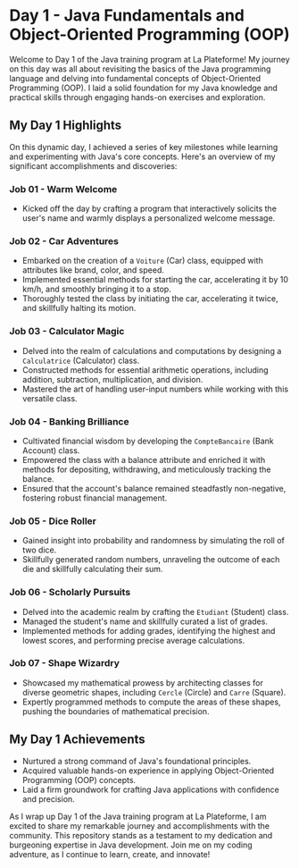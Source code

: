 # Day 1 - Java Fundamentals and Object-Oriented Programming (OOP)

Welcome to Day 1 of the Java training program at La Plateforme! My journey on this day was all about revisiting the basics of the Java programming language and delving into fundamental concepts of Object-Oriented Programming (OOP). I laid a solid foundation for my Java knowledge and practical skills through engaging hands-on exercises and exploration.

## My Day 1 Highlights

On this dynamic day, I achieved a series of key milestones while learning and experimenting with Java's core concepts. Here's an overview of my significant accomplishments and discoveries:

### Job 01 - Warm Welcome

- Kicked off the day by crafting a program that interactively solicits the user's name and warmly displays a personalized welcome message.

### Job 02 - Car Adventures

- Embarked on the creation of a `Voiture` (Car) class, equipped with attributes like brand, color, and speed.
- Implemented essential methods for starting the car, accelerating it by 10 km/h, and smoothly bringing it to a stop.
- Thoroughly tested the class by initiating the car, accelerating it twice, and skillfully halting its motion.

### Job 03 - Calculator Magic

- Delved into the realm of calculations and computations by designing a `Calculatrice` (Calculator) class.
- Constructed methods for essential arithmetic operations, including addition, subtraction, multiplication, and division.
- Mastered the art of handling user-input numbers while working with this versatile class.

### Job 04 - Banking Brilliance

- Cultivated financial wisdom by developing the `CompteBancaire` (Bank Account) class.
- Empowered the class with a balance attribute and enriched it with methods for depositing, withdrawing, and meticulously tracking the balance.
- Ensured that the account's balance remained steadfastly non-negative, fostering robust financial management.

### Job 05 - Dice Roller

- Gained insight into probability and randomness by simulating the roll of two dice.
- Skillfully generated random numbers, unraveling the outcome of each die and skillfully calculating their sum.

### Job 06 - Scholarly Pursuits

- Delved into the academic realm by crafting the `Etudiant` (Student) class.
- Managed the student's name and skillfully curated a list of grades.
- Implemented methods for adding grades, identifying the highest and lowest scores, and performing precise average calculations.

### Job 07 - Shape Wizardry

- Showcased my mathematical prowess by architecting classes for diverse geometric shapes, including `Cercle` (Circle) and `Carre` (Square).
- Expertly programmed methods to compute the areas of these shapes, pushing the boundaries of mathematical precision.

## My Day 1 Achievements

- Nurtured a strong command of Java's foundational principles.
- Acquired valuable hands-on experience in applying Object-Oriented Programming (OOP) concepts.
- Laid a firm groundwork for crafting Java applications with confidence and precision.

As I wrap up Day 1 of the Java training program at La Plateforme, I am excited to share my remarkable journey and accomplishments with the community. This repository stands as a testament to my dedication and burgeoning expertise in Java development. Join me on my coding adventure, as I continue to learn, create, and innovate!
